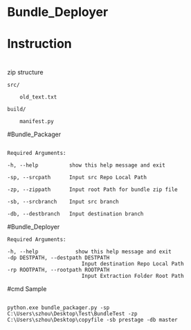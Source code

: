 # Bundle_Deployer

# Instruction
# 
zip structure
	
~~~
src/
		
	old_text.txt
	
build/
				
	manifest.py

~~~
#Bundle_Packager
~~~

Required Arguments:
  
-h, --help       	show this help message and exit
  
-sp, --srcpath    	Input src Repo Local Path
  
-zp, --zippath    	Input root Path for bundle zip file
  
-sb, --srcbranch  	Input src branch
  
-db, --destbranch 	Input destination branch

~~~


#Bundle_Deployer
~~~
Required Arguments:

-h, --help            show this help message and exit
-dp DESTPATH, --destpath DESTPATH
                        Input destination Repo Local Path
-rp ROOTPATH, --rootpath ROOTPATH
                        Input Extraction Folder Root Path

~~~
#cmd Sample
~~~

python.exe bundle_packager.py -sp C:\Users\szhou\Desktop\Test\BundleTest -zp C:\Users\szhou\Desktop\copyfile -sb prestage -db master

~~~